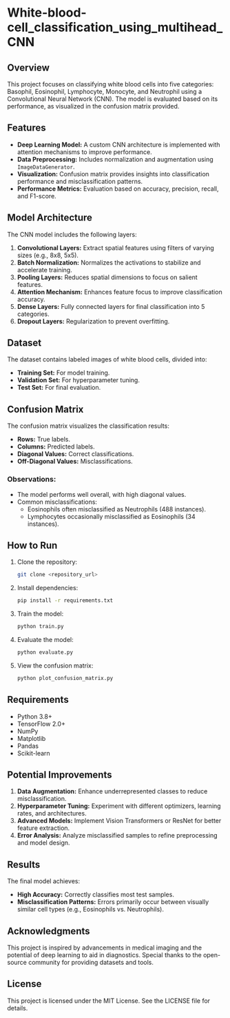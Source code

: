 # White-blood-cell_classification_using_multihead_CNN


## Overview
This project focuses on classifying white blood cells into five categories: Basophil, Eosinophil, Lymphocyte, Monocyte, and Neutrophil using a Convolutional Neural Network (CNN). The model is evaluated based on its performance, as visualized in the confusion matrix provided.

## Features
- **Deep Learning Model:** A custom CNN architecture is implemented with attention mechanisms to improve performance.
- **Data Preprocessing:** Includes normalization and augmentation using `ImageDataGenerator`.
- **Visualization:** Confusion matrix provides insights into classification performance and misclassification patterns.
- **Performance Metrics:** Evaluation based on accuracy, precision, recall, and F1-score.

## Model Architecture
The CNN model includes the following layers:
1. **Convolutional Layers:** Extract spatial features using filters of varying sizes (e.g., 8x8, 5x5).
2. **Batch Normalization:** Normalizes the activations to stabilize and accelerate training.
3. **Pooling Layers:** Reduces spatial dimensions to focus on salient features.
4. **Attention Mechanism:** Enhances feature focus to improve classification accuracy.
5. **Dense Layers:** Fully connected layers for final classification into 5 categories.
6. **Dropout Layers:** Regularization to prevent overfitting.

## Dataset
The dataset contains labeled images of white blood cells, divided into:
- **Training Set:** For model training.
- **Validation Set:** For hyperparameter tuning.
- **Test Set:** For final evaluation.

## Confusion Matrix
The confusion matrix visualizes the classification results:
- **Rows:** True labels.
- **Columns:** Predicted labels.
- **Diagonal Values:** Correct classifications.
- **Off-Diagonal Values:** Misclassifications.

### Observations:
- The model performs well overall, with high diagonal values.
- Common misclassifications:
  - Eosinophils often misclassified as Neutrophils (488 instances).
  - Lymphocytes occasionally misclassified as Eosinophils (34 instances).

## How to Run
1. Clone the repository:
   ```bash
   git clone <repository_url>
   ```
2. Install dependencies:
   ```bash
   pip install -r requirements.txt
   ```
3. Train the model:
   ```bash
   python train.py
   ```
4. Evaluate the model:
   ```bash
   python evaluate.py
   ```
5. View the confusion matrix:
   ```bash
   python plot_confusion_matrix.py
   ```

## Requirements
- Python 3.8+
- TensorFlow 2.0+
- NumPy
- Matplotlib
- Pandas
- Scikit-learn

## Potential Improvements
1. **Data Augmentation:** Enhance underrepresented classes to reduce misclassification.
2. **Hyperparameter Tuning:** Experiment with different optimizers, learning rates, and architectures.
3. **Advanced Models:** Implement Vision Transformers or ResNet for better feature extraction.
4. **Error Analysis:** Analyze misclassified samples to refine preprocessing and model design.

## Results
The final model achieves:
- **High Accuracy:** Correctly classifies most test samples.
- **Misclassification Patterns:** Errors primarily occur between visually similar cell types (e.g., Eosinophils vs. Neutrophils).

## Acknowledgments
This project is inspired by advancements in medical imaging and the potential of deep learning to aid in diagnostics. Special thanks to the open-source community for providing datasets and tools.

## License
This project is licensed under the MIT License. See the LICENSE file for details.
```
